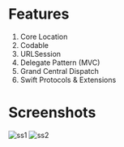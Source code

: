 # Features

1. Core Location
2. Codable
3. URLSession
4. Delegate Pattern (MVC)
5. Grand Central Dispatch
6. Swift Protocols & Extensions

# Screenshots

![ss1](https://github.com/mufratkarim/SwiftStorm/assets/37815709/fc59244c-a80c-4da4-beaa-749e7cbdb680)
![ss2](https://github.com/mufratkarim/SwiftStorm/assets/37815709/5925b802-9d98-4869-aac4-c54f83b7b4ab)


